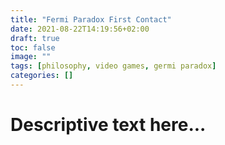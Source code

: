 ```yaml
---
title: "Fermi Paradox First Contact"
date: 2021-08-22T14:19:56+02:00
draft: true
toc: false
image: ""
tags: [philosophy, video games, germi paradox]
categories: []
---
```


# Descriptive text here...
<!--more-->
